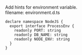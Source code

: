 Add hints for environment variable.  
filename: environment.d.ts  
```
declare namespace NodeJS {
  export interface ProcessEnv {
    readonly PORT: string
    readonly DB_NAME: string
    readonly NODE_ENV: string
  }
}
```
